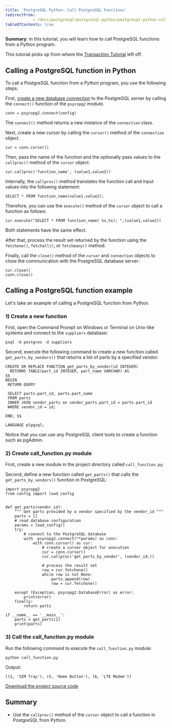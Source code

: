 ```yaml
---
title: 'PostgreSQL Python: Call PostgreSQL Functions'
redirectFrom: 
            - /docs/postgresql/postgresql-python/postgresql-python-call-postgresql-functions/
tableOfContents: true
---
```


**Summary**: in this tutorial, you will learn how to call PostgreSQL functions from a Python program.



This tutorial picks up from where the [Transaction Tutorial](https://www.postgresqltutorial.com/postgresql-python/transaction/) left off.



## Calling a PostgreSQL function in Python



To call a PostgreSQL function from a Python program, you use the following steps:



First, [create a new database connection](https://www.postgresqltutorial.com/postgresql-python/connect/) to the PostgreSQL server by calling the `connect()` function of the `psycopg2` module.



```
conn = psycopg2.connect(config)
```



The `connect()` method returns a new instance of the `connection` class.



Next, create a new cursor by calling the `cursor()` method of the `connection` object.



```
cur = conn.cursor()
```



Then, pass the name of the function and the optionally pass values to the `callproc()` method of the `cursor` object:



```
cur.callproc('function_name', (value1,value2))
```



Internally, the `callproc()` method translates the function call and input values into the following statement:



```
SELECT * FROM function_name(value1,value2);
```



Therefore, you can use the `execute()` method of the `cursor` object to call a function as follows:



```
cur.execute("SELECT * FROM function_name( %s,%s); ",(value1,value2))
```



Both statements have the same effect.



After that, process the result set returned by the function using the `fetchone()`, `fetchall()`, or `fetchmany()` method.



Finally, call the `close()` method of the `cursor` and `connection` objects to close the communication with the PostgreSQL database server:



```
cur.close()
conn.close()
```



## Calling a PostgreSQL function example



Let's take an example of calling a PostgreSQL function from Python.



### 1) Create a new function



First, open the Command Prompt on Windows or Terminal on Unix-like systems and connect to the `suppliers` database:



```
psql -U postgres -d suppliers
```



Second, execute the following command to create a new function called `get_parts_by_vendors()` that returns a list of parts by a specified vendor:



```
CREATE OR REPLACE FUNCTION get_parts_by_vendor(id INTEGER)
  RETURNS TABLE(part_id INTEGER, part_name VARCHAR) AS
$$
BEGIN
 RETURN QUERY

 SELECT parts.part_id, parts.part_name
 FROM parts
 INNER JOIN vendor_parts on vendor_parts.part_id = parts.part_id
 WHERE vendor_id = id;

END; $$

LANGUAGE plpgsql;
```



Notice that you can use any PostgreSQL client tools to create a function such as pgAdmin.



### 2) Create call_function.py module



First, create a new module in the project directory called `call_function.py`:



Second, define a new function called `get_parts()` that calls the `get_parts_by_vendors()` function in PostgreSQL:



```
import psycopg2
from config import load_config


def get_parts(vendor_id):
    """ Get parts provided by a vendor specified by the vendor_id """
    parts = []
    # read database configuration
    params = load_config()
    try:
        # connect to the PostgreSQL database
        with  psycopg2.connect(**params) as conn:
            with conn.cursor() as cur:
                # create a cursor object for execution
                cur = conn.cursor()
                cur.callproc('get_parts_by_vendor', (vendor_id,))

                # process the result set
                row = cur.fetchone()
                while row is not None:
                    parts.append(row)
                    row = cur.fetchone()

    except (Exception, psycopg2.DatabaseError) as error:
        print(error)
    finally:
        return parts

if __name__ == '__main__':
    parts = get_parts(1)
    print(parts)
```



### 3) Call the call_function.py module



Run the following command to execute the `call_function.py` module:



```
python call_function.py
```



Output:



```
[(1, 'SIM Tray'), (5, 'Home Button'), (6, 'LTE Modem')]
```



[Download the project source code](https://www.postgresqltutorial.com/wp-content/uploads/2024/01/call_function.zip)



## Summary



- Use the `callproc()` method of the `cursor` object to call a function in PostgreSQL from Python.

